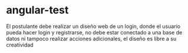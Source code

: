 # angular-test
El postulante debe realizar un diseño web de un login, donde el usuario pueda hacer login y registrarse, no debe estar conectado a una base de datos ni tampoco realizar acciones adicionales, el diseño es libre a su creatividad
